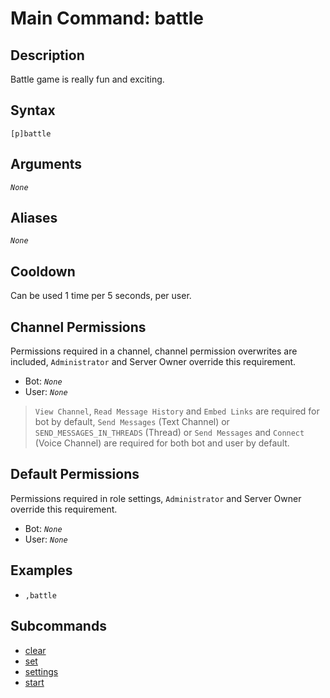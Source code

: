 # Main Command: battle

## Description

Battle game is really fun and exciting.

## Syntax

```
[p]battle
```

## Arguments

*`None`*

## Aliases

*`None`*

## Cooldown

Can be used 1 time per 5 seconds, per user.

## Channel Permissions

Permissions required in a channel, channel permission overwrites are included, `Administrator` and Server Owner override this requirement.

- Bot: *`None`*
- User: *`None`*

> `View Channel`, `Read Message History` and `Embed Links` are required for bot by default, `Send Messages` (Text Channel) or `SEND_MESSAGES_IN_THREADS` (Thread) or `Send Messages` and `Connect` (Voice Channel) are required for both bot and user by default.

## Default Permissions

Permissions required in role settings, `Administrator` and Server Owner override this requirement.

- Bot: *`None`*
- User: *`None`*

## Examples

- `,battle`

## Subcommands

- [clear](./clear.md)
- [set](./set/set.md)
- [settings](./settings.md)
- [start](./start.md)
